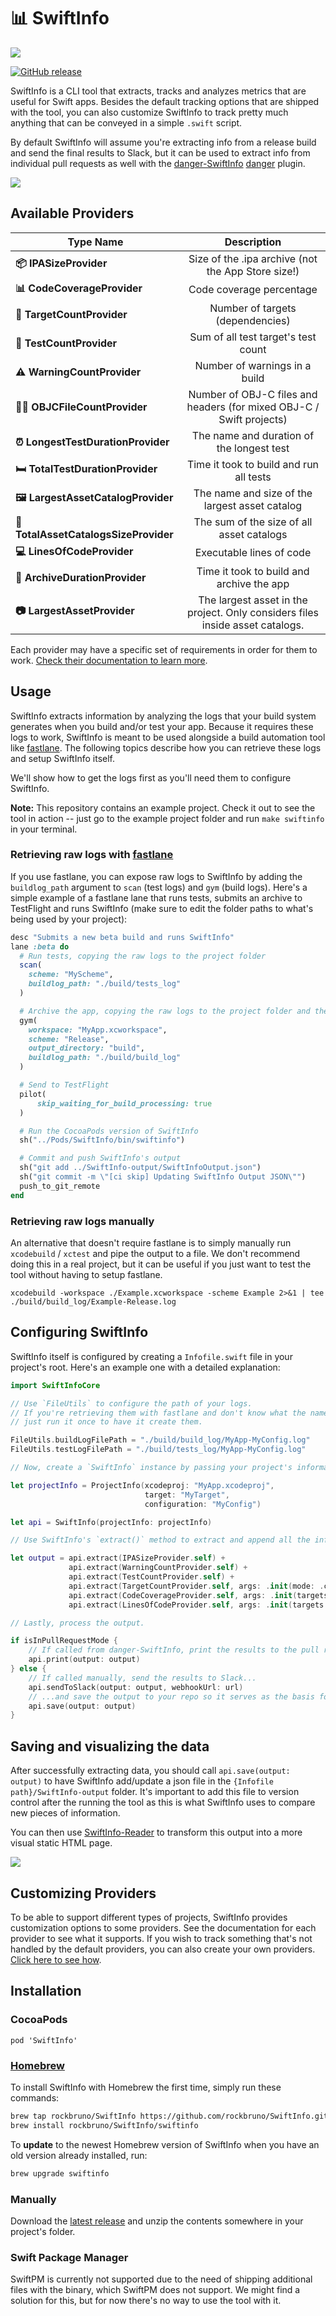 # 📊 SwiftInfo

<img src="https://i.imgur.com/Y6z0xij.png">

[![GitHub release](https://img.shields.io/github/tag/rockbruno/SwiftInfo.svg)](https://github.com/rockbruno/SwiftInfo/releases)

SwiftInfo is a CLI tool that extracts, tracks and analyzes metrics that are useful for Swift apps. Besides the default tracking options that are shipped with the tool, you can also customize SwiftInfo to track pretty much anything that can be conveyed in a simple `.swift` script.

By default SwiftInfo will assume you're extracting info from a release build and send the final results to Slack, but it can be used to extract info from individual pull requests as well with the [danger-SwiftInfo](https://github.com/rockbruno/danger-SwiftInfo) [danger](https://github.com/danger/danger) plugin.

<img src="https://i.imgur.com/8kvEx5O.png">

## Available Providers

| **Type Name** | **Description** |
|---|:---:|
| **📦 IPASizeProvider**        | Size of the .ipa archive (not the App Store size!) |
| **📊 CodeCoverageProvider**        | Code coverage percentage |
| **👶 TargetCountProvider**        | Number of targets (dependencies) |
| **🎯 TestCountProvider**        | Sum of all test target's test count |
| **⚠️ WarningCountProvider**        | Number of warnings in a build |
| **🧙‍♂️ OBJCFileCountProvider**        | Number of OBJ-C files and headers (for mixed OBJ-C / Swift projects) |
| **⏰ LongestTestDurationProvider**        | The name and duration of the longest test |
| **🛏 TotalTestDurationProvider**        | Time it took to build and run all tests |
| **🖼 LargestAssetCatalogProvider**        | The name and size of the largest asset catalog |
| **🎨 TotalAssetCatalogsSizeProvider**        | The sum of the size of all asset catalogs |
| **💻 LinesOfCodeProvider**        | Executable lines of code |
| **🚚 ArchiveDurationProvider**        | Time it took to build and archive the app |
| **📷 LargestAssetProvider**        | The largest asset in the project. Only considers files inside asset catalogs. |

Each provider may have a specific set of requirements in order for them to work. [Check their documentation to learn more](https://rockbruno.github.io/SwiftInfo/Structs.html).

## Usage

SwiftInfo extracts information by analyzing the logs that your build system generates when you build and/or test your app. Because it requires these logs to work, SwiftInfo is meant to be used alongside a build automation tool like [fastlane](https://github.com/fastlane/fastlane). The following topics describe how you can retrieve these logs and setup SwiftInfo itself.

We'll show how to get the logs first as you'll need them to configure SwiftInfo.

**Note:** This repository contains an example project. Check it out to see the tool in action -- just go to the example project folder and run `make swiftinfo` in your terminal.	

### Retrieving raw logs with [fastlane](https://github.com/fastlane/fastlane)

If you use fastlane, you can expose raw logs to SwiftInfo by adding the `buildlog_path` argument to `scan` (test logs) and `gym` (build logs). Here's a simple example of a fastlane lane that runs tests, submits an archive to TestFlight and runs SwiftInfo (make sure to edit the folder paths to what's being used by your project):

```ruby
desc "Submits a new beta build and runs SwiftInfo"
lane :beta do
  # Run tests, copying the raw logs to the project folder
  scan(
    scheme: "MyScheme",
    buildlog_path: "./build/tests_log"
  )

  # Archive the app, copying the raw logs to the project folder and the .ipa to the /build folder
  gym(
    workspace: "MyApp.xcworkspace",
    scheme: "Release",
    output_directory: "build",
    buildlog_path: "./build/build_log"
  )

  # Send to TestFlight
  pilot(
      skip_waiting_for_build_processing: true
  )

  # Run the CocoaPods version of SwiftInfo
  sh("../Pods/SwiftInfo/bin/swiftinfo")

  # Commit and push SwiftInfo's output
  sh("git add ../SwiftInfo-output/SwiftInfoOutput.json")
  sh("git commit -m \"[ci skip] Updating SwiftInfo Output JSON\"")
  push_to_git_remote
end
```

### Retrieving raw logs manually

An alternative that doesn't require fastlane is to simply manually run `xcodebuild` / `xctest` and pipe the output to a file. We don't recommend doing this in a real project, but it can be useful if you just want to test the tool without having to setup fastlane.

```
xcodebuild -workspace ./Example.xcworkspace -scheme Example 2>&1 | tee ./build/build_log/Example-Release.log
```

## Configuring SwiftInfo

SwiftInfo itself is configured by creating a `Infofile.swift` file in your project's root. Here's an example one with a detailed explanation:

```swift
import SwiftInfoCore

// Use `FileUtils` to configure the path of your logs. 
// If you're retrieving them with fastlane and don't know what the name of the log files are going to be, 
// just run it once to have it create them.

FileUtils.buildLogFilePath = "./build/build_log/MyApp-MyConfig.log"
FileUtils.testLogFilePath = "./build/tests_log/MyApp-MyConfig.log"

// Now, create a `SwiftInfo` instance by passing your project's information.

let projectInfo = ProjectInfo(xcodeproj: "MyApp.xcodeproj",
                              target: "MyTarget",
                              configuration: "MyConfig")

let api = SwiftInfo(projectInfo: projectInfo)

// Use SwiftInfo's `extract()` method to extract and append all the information you want into a single property.

let output = api.extract(IPASizeProvider.self) +
             api.extract(WarningCountProvider.self) +
             api.extract(TestCountProvider.self) +
             api.extract(TargetCountProvider.self, args: .init(mode: .complainOnRemovals)) +
             api.extract(CodeCoverageProvider.self, args: .init(targets: ["NetworkModule", "MyApp"])) +
             api.extract(LinesOfCodeProvider.self, args: .init(targets: ["NetworkModule", "MyApp"]))

// Lastly, process the output.

if isInPullRequestMode {
    // If called from danger-SwiftInfo, print the results to the pull request
    api.print(output: output)
} else {
    // If called manually, send the results to Slack...
    api.sendToSlack(output: output, webhookUrl: url)
    // ...and save the output to your repo so it serves as the basis for new comparisons.
    api.save(output: output)
}
```

## Saving and visualizing the data

After successfully extracting data, you should call `api.save(output: output)` to have SwiftInfo add/update a json file in the `{Infofile path}/SwiftInfo-output` folder. It's important to add this file to version control after the running the tool as this is what SwiftInfo uses to compare new pieces of information.

You can then use [SwiftInfo-Reader](https://github.com/rockbruno/SwiftInfo-Reader) to transform this output into a more visual static HTML page.

<img src="https://i.imgur.com/62jNGdh.png">

## Customizing Providers

To be able to support different types of projects, SwiftInfo provides customization options to some providers. See the documentation for each provider to see what it supports.
If you wish to track something that's not handled by the default providers, you can also create your own providers. [Click here to see how](CREATING_CUSTOM_PROVIDERS.md).

## Installation

### CocoaPods

`pod 'SwiftInfo'`

### [Homebrew](https://brew.sh/)

To install SwiftInfo with Homebrew the first time, simply run these commands:

```bash
brew tap rockbruno/SwiftInfo https://github.com/rockbruno/SwiftInfo.git
brew install rockbruno/SwiftInfo/swiftinfo
```

To **update** to the newest Homebrew version of SwiftInfo when you have an old version already installed, run:

```bash
brew upgrade swiftinfo
```

### Manually

Download the [latest release](https://github.com/rockbruno/SwiftInfo/releases) and unzip the contents somewhere in your project's folder.

### Swift Package Manager

SwiftPM is currently not supported due to the need of shipping additional files with the binary, which SwiftPM does not support. We might find a solution for this, but for now there's no way to use the tool with it.
